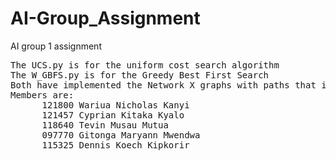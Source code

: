 # AI-Group_Assignment
AI group 1 assignment
<pre>
The UCS.py is for the uniform cost search algorithm
The W_GBFS.py is for the Greedy Best First Search
Both have implemented the Network X graphs with paths that indicate the shortest route.
Members are:
      121800 Wariua Nicholas Kanyi
      121457 Cyprian Kitaka Kyalo
      118640 Tevin Musau Mutua
      097770 Gitonga Maryann Mwendwa
      115325 Dennis Koech Kipkorir
</pre>

